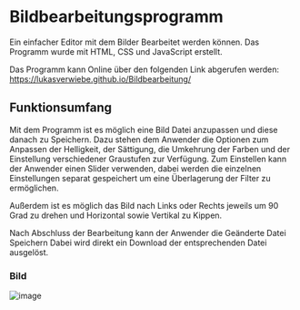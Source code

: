 # Bildbearbeitungsprogramm
Ein einfacher Editor mit dem Bilder Bearbeitet werden können. Das Programm wurde mit HTML, CSS und JavaScript erstellt.

Das Programm kann Online über den folgenden Link abgerufen werden: https://lukasverwiebe.github.io/Bildbearbeitung/

## Funktionsumfang

Mit dem Programm ist es möglich eine Bild Datei anzupassen und diese danach zu Speichern. Dazu stehen dem Anwender die Optionen zum Anpassen der Helligkeit, der Sättigung, die Umkehrung der Farben und der Einstellung verschiedener Graustufen zur Verfügung. Zum Einstellen kann der Anwender einen Slider verwenden, dabei werden die einzelnen Einstellungen separat gespeichert um eine Überlagerung der Filter zu ermöglichen.

Außerdem ist es möglich das Bild nach Links oder Rechts jeweils um 90 Grad zu drehen und Horizontal sowie Vertikal zu Kippen.

Nach Abschluss der Bearbeitung kann der Anwender die Geänderte Datei Speichern Dabei wird direkt ein Download der entsprechenden Datei ausgelöst.

### Bild

![image](https://user-images.githubusercontent.com/63674539/182448990-b325aa27-22bf-4f02-8ae5-564f65667d8b.png)
